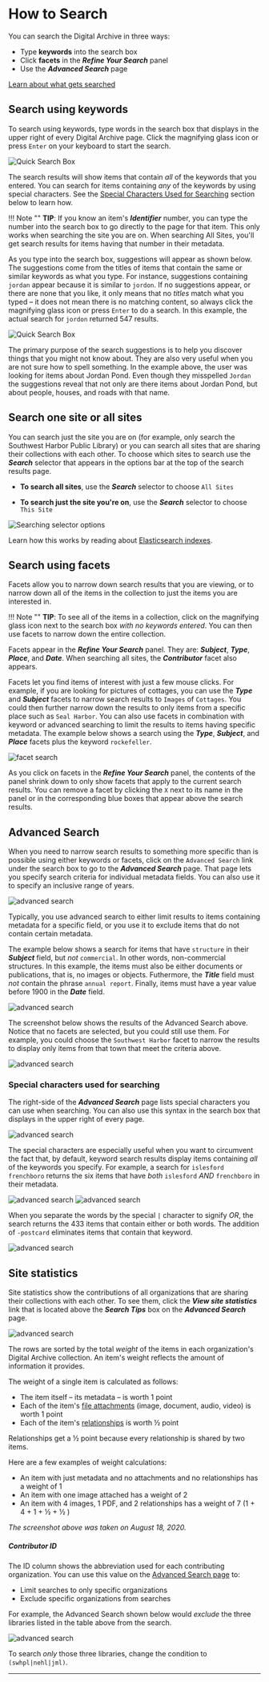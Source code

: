 # How to Search

You can search the Digital Archive in three ways:

- Type **keywords** into the search box
- Click **facets** in the **_Refine Your Search_** panel
- Use the **_Advanced Search_** page

[Learn about what gets searched](/archivist/what-gets-searched)

## Search using keywords

To search using keywords, type words in the search box that displays in the upper right of
every Digital Archive page. Click the magnifying glass icon or press `Enter` on your keyboard to start the search.

![Quick Search Box](how-to-search-3.jpg)

The search results will show items that contain *all* of the keywords that you entered.
You can search for items containing *any* of the keywords by using special characters.
See the [Special Characters Used for Searching](#special-characters-used-for-searching)
section below to learn how.

!!! Note ""
    **TIP**: If you know an item's **_Identifier_** number, you can type the number into the search box to go
    directly to the page for that item. This only works when searching the site you are on. When
    searching All Sites, you'll get search results for items having that number in their metadata.

As you type into the search box, suggestions will appear as shown below. The suggestions come from the titles
of items that contain the same or similar keywords as what you type. For instance, suggestions containing
`jordan` appear because it is similar to `jordon`. If no suggestions appear, or there are none that you like,
it only means that no *titles* match what you typed &ndash; it does not mean there is no matching content,
so always click the magnifying glass icon or press `Enter` to do a search. In this
example, the actual search for `jordon` returned 547 results.

![Quick Search Box](how-to-search-14.jpg)

The primary purpose of the search suggestions is to help you discover things that you might not know about.
They are also very useful when you are not sure how to spell something. In the example above, the user was
looking for items about Jordan Pond. Even though they misspelled `Jordan` the suggestions reveal that not
only are there items about Jordan Pond, but about people, houses, and roads with that name.

## Search one site or all sites

You can search just the site you are on (for example, only search the Southwest Harbor Public Library) or
you can search all sites that are sharing their collections with each other. To choose which sites to search
use the **_Search_** selector that appears in the options bar at the top of
the search results page.

-   **To search all sites**, use the **_Search_** selector to choose `All Sites`

-   **To search just the site you're on**,  use the **_Search_** selector to choose `This Site`

![Searching selector options](how-to-search-11.jpg)

Learn how this works by reading about [Elasticsearch indexes](/administrator/reindex/#what-elasticsearch-indexes-are-used-for).

## Search using facets

Facets allow you to narrow down search results that you are viewing, or to narrow down all of the
items in the collection to just the items you are interested in.

!!! Note ""
    **TIP**: To see all of the items in a collection, click on the magnifying glass icon next to the search box
    *with no keywords entered*. You can then use facets to narrow down the entire collection.

 Facets appear in the **_Refine Your Search_** panel. They are: **_Subject_**, __*Type*__,
 **_Place_**, and **_Date_**. When searching all sites, the **_Contributor_** facet also appears. 

Facets let you find items of interest with just a few mouse clicks. For example, if you are looking for pictures
of cottages, you can use the **_Type_** and **_Subject_** facets to narrow search results to `Images` of `Cottages`.
You could then further narrow down the results to only items from a specific place such as `Seal Harbor`.
You can also use facets in combination with keyword or advanced searching to limit the results to
items having specific metadata. The example below shows a search using the **_Type_**, **_Subject_**, and
**_Place_** facets plus the keyword `rockefeller`.

![facet search](how-to-search-2.jpg)

As you click on facets in the **_Refine Your Search_** panel, the contents of the panel shrink down to only
show facets that apply to the current search results. You can remove a facet by clicking the `X` next to its name
in the panel or in the corresponding blue boxes that appear above the search results.

## Advanced Search

When you need to narrow search results to something more specific than is possible using either keywords
or facets, click on the `Advanced Search` link under the search box to go
to the **_Advanced Search_** page. That page lets you specify search criteria for individual 
metadata fields. You can also use it to specify an inclusive range of years.

![advanced search](how-to-search-4.jpg)

Typically, you use advanced search to either limit results to items containing metadata for a specific
field, or you use it to exclude items that do not contain certain metadata.

The example below shows a search for items that have `structure` in their **_Subject_** field, but *not*
`commercial`. In other words, non-commercial structures. In this example, the items must also be either documents or
publications, that is, no images or objects. Futhermore, the **_Title_** field must *not* contain
the phrase `annual report`. Finally, items must have a year value before 1900 in the **_Date_** field.

![advanced search](how-to-search-6.jpg)

The screenshot below shows the results of the Advanced Search above. Notice that no facets are selected, but
you could still use them. For example, you could choose the `Southwest Harbor` facet to narrow the results
to display only items from that town that meet the criteria above.

![advanced search](how-to-search-5.jpg)

### Special characters used for searching

The right-side of the **_Advanced Search_** page lists special characters you can use when searching.
You can also use this syntax in the search box that displays in the upper right of every page.


![advanced search](how-to-search-8.jpg)

The special characters are especially useful when you want to circumvent the fact that,
by default, keyword search results display items containing *all* of the keywords you specify. For example, a
search for `islesford frenchboro` returns the six items that have *both* `islesford` *AND* `frenchboro` in their
metadata.

![advanced search](how-to-search-9.jpg)
![advanced search](how-to-search-10.jpg)

When you separate the words by the special `|` character to signify *OR*, the search returns the 433
items that contain either or both words. The addition of `-postcard` eliminates items that contain that keyword.

![advanced search](how-to-search-7.jpg)

## Site statistics

Site statistics show the contributions of all organizations that are sharing their collections
with each other. To see them, click the **_View site statistics_** link that is located above
the **_Search Tips_** box on the **_Advanced Search_** page.

![advanced search](how-to-search-12.jpg)

The rows are sorted by the total *weight* of the items in each organization's Digital Archive
collection. An item's weight reflects the amount of information it provides.

The weight of a single item is calculated as follows:

-   The item itself &ndash; its metadata &ndash; is worth 1 point
-   Each of the item's [file attachments](/archivist/attach-file/) (image, document, audio, video) is worth 1 point
-   Each of the item's [relationships](/archivist/add-relationship/) is worth &frac12; point

Relationships get a &frac12; point because every relationship is shared by two items.

Here are a few examples of weight calculations:

-   An item with just metadata and no attachments and no relationships has a weight of 1
-   An item with one image attached has a weight of 2
-   An item with 4 images, 1 PDF, and 2 relationships has a weight of 7 (1 + 4 + 1 + &frac12; + &frac12; )

*The screenshot above was taken on August 18, 2020.*

##### Contributor ID

The ID column shows the abbreviation used for each contributing organization. You can use this value
on the [Advanced Search page](#advanced-search) to:

-   Limit searches to only specific organizations
-   Exclude specific organizations from searches

For example, the Advanced Search shown below would *exclude* the three libraries listed in the table above from the search.

![advanced search](how-to-search-13.jpg)

To search *only* those three libraries, change the condition to `(swhpl|nehl|jml)`.

---
